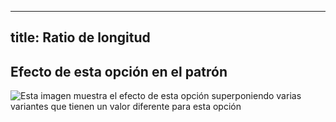***

## title: Ratio de longitud

## Efecto de esta opción en el patrón

![Esta imagen muestra el efecto de esta opción superponiendo varias variantes que tienen un valor diferente para esta opción](holmes\_lengthratio\_sample.svg "Efecto de esta opción en el patrón")
